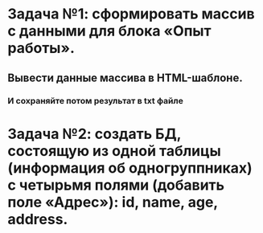 # Задача №1: сформировать массив с данными для блока «Опыт работы».

## Вывести данные массива в HTML-шаблоне.

### И сохраняйте потом результат в txt файле

# Задача №2: создать БД, состоящую из одной таблицы (информация об одногруппниках) с четырьмя полями (добавить поле «Адрес»): id, name, age, address.